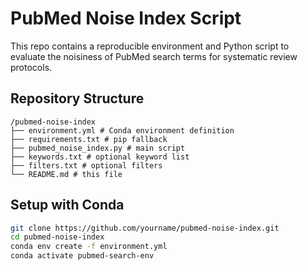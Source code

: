 
# PubMed Noise Index Script

This repo contains a reproducible environment and Python script to evaluate
the noisiness of PubMed search terms for systematic review protocols.

## Repository Structure
```
/pubmed-noise-index
├── environment.yml # Conda environment definition
├── requirements.txt # pip fallback
├── pubmed_noise_index.py # main script
├── keywords.txt # optional keyword list
├── filters.txt # optional filters
└── README.md # this file
```

## Setup with Conda
```bash
git clone https://github.com/yourname/pubmed-noise-index.git
cd pubmed-noise-index
conda env create -f environment.yml
conda activate pubmed-search-env
```

